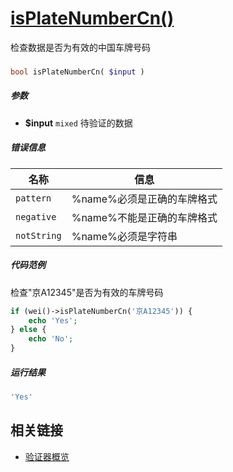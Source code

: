 [isPlateNumberCn()](http://twinh.github.io/widget/api/isPlateNumberCn)
======================================================================

检查数据是否为有效的中国车牌号码

### 
```php
bool isPlateNumberCn( $input )
```

##### 参数
* **$input** `mixed` 待验证的数据

##### 错误信息
| **名称**              | **信息**                                                       | 
|-----------------------|----------------------------------------------------------------|
| `pattern`             | %name%必须是正确的车牌格式                                     |
| `negative`            | %name%不能是正确的车牌格式                                     |
| `notString`           | %name%必须是字符串                                             |

##### 代码范例

检查"京A12345"是否为有效的车牌号码

```php 
if (wei()->isPlateNumberCn('京A12345')) {
    echo 'Yes';
} else {
    echo 'No';
}
```
##### 运行结果
```php
'Yes'
```

相关链接
--------

* [验证器概览](../book/validators.md)